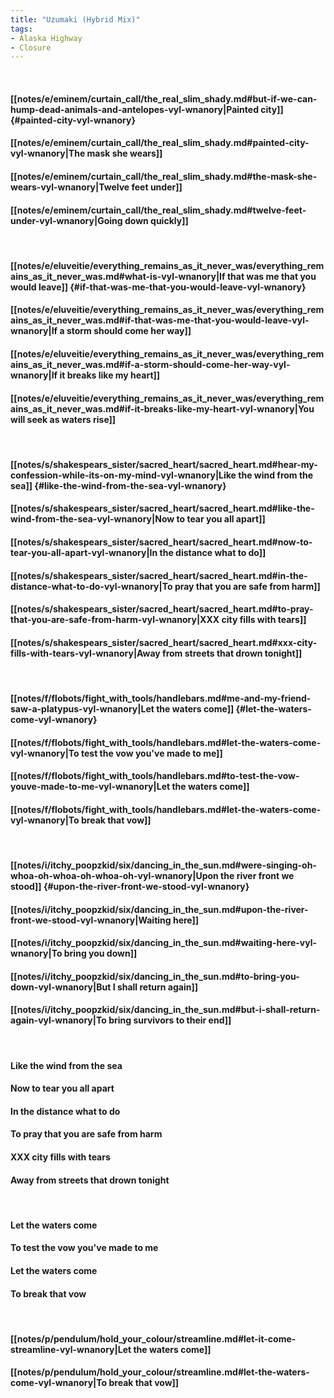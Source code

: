 ```yaml
---
title: "Uzumaki (Hybrid Mix)"
tags:
- Alaska Highway
- Closure
---
```

&nbsp;
#### [[notes/e/eminem/curtain_call/the_real_slim_shady.md#but-if-we-can-hump-dead-animals-and-antelopes-vyl-wnanory|Painted city]] {#painted-city-vyl-wnanory}
#### [[notes/e/eminem/curtain_call/the_real_slim_shady.md#painted-city-vyl-wnanory|The mask she wears]]
#### [[notes/e/eminem/curtain_call/the_real_slim_shady.md#the-mask-she-wears-vyl-wnanory|Twelve feet under]]
#### [[notes/e/eminem/curtain_call/the_real_slim_shady.md#twelve-feet-under-vyl-wnanory|Going down quickly]]
&nbsp;
#### [[notes/e/eluveitie/everything_remains_as_it_never_was/everything_remains_as_it_never_was.md#what-is-vyl-wnanory|If that was me that you would leave]] {#if-that-was-me-that-you-would-leave-vyl-wnanory}
#### [[notes/e/eluveitie/everything_remains_as_it_never_was/everything_remains_as_it_never_was.md#if-that-was-me-that-you-would-leave-vyl-wnanory|If a storm should come her way]]
#### [[notes/e/eluveitie/everything_remains_as_it_never_was/everything_remains_as_it_never_was.md#if-a-storm-should-come-her-way-vyl-wnanory|If it breaks like my heart]]
#### [[notes/e/eluveitie/everything_remains_as_it_never_was/everything_remains_as_it_never_was.md#if-it-breaks-like-my-heart-vyl-wnanory|You will seek as waters rise]]
&nbsp;
#### [[notes/s/shakespears_sister/sacred_heart/sacred_heart.md#hear-my-confession-while-its-on-my-mind-vyl-wnanory|Like the wind from the sea]] {#like-the-wind-from-the-sea-vyl-wnanory}
#### [[notes/s/shakespears_sister/sacred_heart/sacred_heart.md#like-the-wind-from-the-sea-vyl-wnanory|Now to tear you all apart]]
#### [[notes/s/shakespears_sister/sacred_heart/sacred_heart.md#now-to-tear-you-all-apart-vyl-wnanory|In the distance what to do]]
#### [[notes/s/shakespears_sister/sacred_heart/sacred_heart.md#in-the-distance-what-to-do-vyl-wnanory|To pray that you are safe from harm]]
#### [[notes/s/shakespears_sister/sacred_heart/sacred_heart.md#to-pray-that-you-are-safe-from-harm-vyl-wnanory|XXX city fills with tears]]
#### [[notes/s/shakespears_sister/sacred_heart/sacred_heart.md#xxx-city-fills-with-tears-vyl-wnanory|Away from streets that drown tonight]]
&nbsp;
#### [[notes/f/flobots/fight_with_tools/handlebars.md#me-and-my-friend-saw-a-platypus-vyl-wnanory|Let the waters come]] {#let-the-waters-come-vyl-wnanory}
#### [[notes/f/flobots/fight_with_tools/handlebars.md#let-the-waters-come-vyl-wnanory|To test the vow you've made to me]]
#### [[notes/f/flobots/fight_with_tools/handlebars.md#to-test-the-vow-youve-made-to-me-vyl-wnanory|Let the waters come]]
#### [[notes/f/flobots/fight_with_tools/handlebars.md#let-the-waters-come-vyl-wnanory|To break that vow]]
&nbsp;
#### [[notes/i/itchy_poopzkid/six/dancing_in_the_sun.md#were-singing-oh-whoa-oh-whoa-oh-whoa-oh-vyl-wnanory|Upon the river front we stood]] {#upon-the-river-front-we-stood-vyl-wnanory}
#### [[notes/i/itchy_poopzkid/six/dancing_in_the_sun.md#upon-the-river-front-we-stood-vyl-wnanory|Waiting here]]
#### [[notes/i/itchy_poopzkid/six/dancing_in_the_sun.md#waiting-here-vyl-wnanory|To bring you down]]
#### [[notes/i/itchy_poopzkid/six/dancing_in_the_sun.md#to-bring-you-down-vyl-wnanory|But I shall return again]]
#### [[notes/i/itchy_poopzkid/six/dancing_in_the_sun.md#but-i-shall-return-again-vyl-wnanory|To bring survivors to their end]]
&nbsp;
#### Like the wind from the sea
#### Now to tear you all apart
#### In the distance what to do
#### To pray that you are safe from harm
#### XXX city fills with tears
#### Away from streets that drown tonight
&nbsp;
#### Let the waters come
#### To test the vow you've made to me
#### Let the waters come
#### To break that vow
&nbsp;
#### [[notes/p/pendulum/hold_your_colour/streamline.md#let-it-come-streamline-vyl-wnanory|Let the waters come]]
#### [[notes/p/pendulum/hold_your_colour/streamline.md#let-the-waters-come-vyl-wnanory|To break that vow]]
